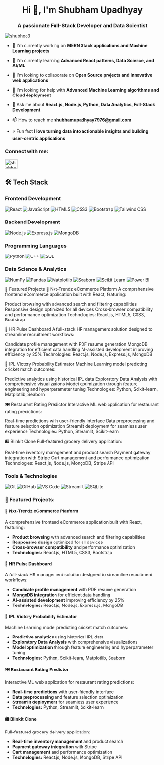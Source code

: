 <h1 align="center">Hi 👋, I'm Shubham Upadhyay</h1>
<h3 align="center">A passionate Full-Stack Developer and Data Scientist</h3>

<p align="left"> <img src="https://komarev.com/ghpvc/?username=shubhoo3&label=Profile%20views&color=0e75b6&style=flat" alt="shubhoo3" /> </p>





- 🔭 I'm currently working on **MERN Stack applications and Machine Learning projects**

- 🌱 I'm currently learning **Advanced React patterns, Data Science, and AI/ML**

- 👯 I'm looking to collaborate on **Open Source projects and innovative web applications**

- 🤝 I'm looking for help with **Advanced Machine Learning algorithms and Cloud deployment**

- 💬 Ask me about **React.js, Node.js, Python, Data Analytics, Full-Stack Development**

- 📫 How to reach me **shubhamupadhyay7976@gmail.com**

- ⚡ Fun fact **I love turning data into actionable insights and building user-centric applications**

<h3 align="left">Connect with me:</h3>
<p align="left">
<a href="https://www.linkedin.com/in/shubhamupadhyay7976/" target="blank"><img align="center" src="https://raw.githubusercontent.com/rahuldkjain/github-profile-readme-generator/master/src/images/icons/Social/linked-in-alt.svg" alt="shubham-upadhyay" height="30" width="40" /></a>
</p>

## 🛠️ Tech Stack

### Frontend Development
![React](https://img.shields.io/badge/-React-61DAFB?style=flat-square&logo=react&logoColor=black)
![JavaScript](https://img.shields.io/badge/-JavaScript-F7DF1E?style=flat-square&logo=javascript&logoColor=black)
![HTML5](https://img.shields.io/badge/-HTML5-E34F26?style=flat-square&logo=html5&logoColor=white)
![CSS3](https://img.shields.io/badge/-CSS3-1572B6?style=flat-square&logo=css3&logoColor=white)
![Bootstrap](https://img.shields.io/badge/-Bootstrap-7952B3?style=flat-square&logo=bootstrap&logoColor=white)
![Tailwind CSS](https://img.shields.io/badge/-Tailwind%20CSS-38B2AC?style=flat-square&logo=tailwind-css&logoColor=white)

### Backend Development
![Node.js](https://img.shields.io/badge/-Node.js-339933?style=flat-square&logo=node.js&logoColor=white)
![Express.js](https://img.shields.io/badge/-Express.js-000000?style=flat-square&logo=express&logoColor=white)
![MongoDB](https://img.shields.io/badge/-MongoDB-47A248?style=flat-square&logo=mongodb&logoColor=white)

### Programming Languages
![Python](https://img.shields.io/badge/-Python-3776AB?style=flat-square&logo=python&logoColor=white)
![C++](https://img.shields.io/badge/-C++-00599C?style=flat-square&logo=c%2B%2B&logoColor=white)
![SQL](https://img.shields.io/badge/-SQL-4479A1?style=flat-square&logo=mysql&logoColor=white)

### Data Science & Analytics
![NumPy](https://img.shields.io/badge/-NumPy-013243?style=flat-square&logo=numpy&logoColor=white)
![Pandas](https://img.shields.io/badge/-Pandas-150458?style=flat-square&logo=pandas&logoColor=white)
![Matplotlib](https://img.shields.io/badge/-Matplotlib-11557c?style=flat-square&logo=python&logoColor=white)
![Seaborn](https://img.shields.io/badge/-Seaborn-4c72b0?style=flat-square&logo=python&logoColor=white)
![Scikit Learn](https://img.shields.io/badge/-Scikit%20Learn-F7931E?style=flat-square&logo=scikit-learn&logoColor=white)
![Power BI](https://img.shields.io/badge/-Power%20BI-F2C811?style=flat-square&logo=power-bi&logoColor=black)


🌟 Featured Projects
🛒 Nxt-Trendz eCommerce Platform
A comprehensive frontend eCommerce application built with React, featuring:

Product browsing with advanced search and filtering capabilities
Responsive design optimized for all devices
Cross-browser compatibility and performance optimization
Technologies: React.js, HTML5, CSS3, Bootstrap

👥 HR Pulse Dashboard
A full-stack HR management solution designed to streamline recruitment workflows:

Candidate profile management with PDF resume generation
MongoDB integration for efficient data handling
AI-assisted development improving efficiency by 25%
Technologies: React.js, Node.js, Express.js, MongoDB

🏏 IPL Victory Probability Estimator
Machine Learning model predicting cricket match outcomes:

Predictive analytics using historical IPL data
Exploratory Data Analysis with comprehensive visualizations
Model optimization through feature engineering and hyperparameter tuning
Technologies: Python, Scikit-learn, Matplotlib, Seaborn

🍽️ Restaurant Rating Predictor
Interactive ML web application for restaurant rating predictions:

Real-time predictions with user-friendly interface
Data preprocessing and feature selection optimization
Streamlit deployment for seamless user experience
Technologies: Python, Streamlit, Scikit-learn

🛍️ Blinkit Clone
Full-featured grocery delivery application:

Real-time inventory management and product search
Payment gateway integration with Stripe
Cart management and performance optimization
Technologies: React.js, Node.js, MongoDB, Stripe API

### Tools & Technologies
![Git](https://img.shields.io/badge/-Git-F05032?style=flat-square&logo=git&logoColor=white)
![GitHub](https://img.shields.io/badge/-GitHub-181717?style=flat-square&logo=github&logoColor=white)
![VS Code](https://img.shields.io/badge/-VS%20Code-007ACC?style=flat-square&logo=visual-studio-code&logoColor=white)
![Streamlit](https://img.shields.io/badge/-Streamlit-FF4B4B?style=flat-square&logo=streamlit&logoColor=white)
![SQLite](https://img.shields.io/badge/-SQLite-003B57?style=flat-square&logo=sqlite&logoColor=white)


<h3 align="left">🌟 Featured Projects:</h3>
<h4>🛒 Nxt-Trendz eCommerce Platform</h4>
<p>A comprehensive frontend eCommerce application built with React, featuring:</p>
<ul>
<li><strong>Product browsing</strong> with advanced search and filtering capabilities</li>
<li><strong>Responsive design</strong> optimized for all devices</li>
<li><strong>Cross-browser compatibility</strong> and performance optimization</li>
<li><strong>Technologies:</strong> React.js, HTML5, CSS3, Bootstrap</li>
</ul>
<h4>👥 HR Pulse Dashboard</h4>
<p>A full-stack HR management solution designed to streamline recruitment workflows:</p>
<ul>
<li><strong>Candidate profile management</strong> with PDF resume generation</li>
<li><strong>MongoDB integration</strong> for efficient data handling</li>
<li><strong>AI-assisted development</strong> improving efficiency by 25%</li>
<li><strong>Technologies:</strong> React.js, Node.js, Express.js, MongoDB</li>
</ul>
<h4>🏏 IPL Victory Probability Estimator</h4>
<p>Machine Learning model predicting cricket match outcomes:</p>
<ul>
<li><strong>Predictive analytics</strong> using historical IPL data</li>
<li><strong>Exploratory Data Analysis</strong> with comprehensive visualizations</li>
<li><strong>Model optimization</strong> through feature engineering and hyperparameter tuning</li>
<li><strong>Technologies:</strong> Python, Scikit-learn, Matplotlib, Seaborn</li>
</ul>
<h4>🍽️ Restaurant Rating Predictor</h4>
<p>Interactive ML web application for restaurant rating predictions:</p>
<ul>
<li><strong>Real-time predictions</strong> with user-friendly interface</li>
<li><strong>Data preprocessing</strong> and feature selection optimization</li>
<li><strong>Streamlit deployment</strong> for seamless user experience</li>
<li><strong>Technologies:</strong> Python, Streamlit, Scikit-learn</li>
</ul>
<h4>🛍️ Blinkit Clone</h4>
<p>Full-featured grocery delivery application:</p>
<ul>
<li><strong>Real-time inventory management</strong> and product search</li>
<li><strong>Payment gateway integration</strong> with Stripe</li>
<li><strong>Cart management</strong> and performance optimization</li>
<li><strong>Technologies:</strong> React.js, Node.js, MongoDB, Stripe API</li>
</ul>

